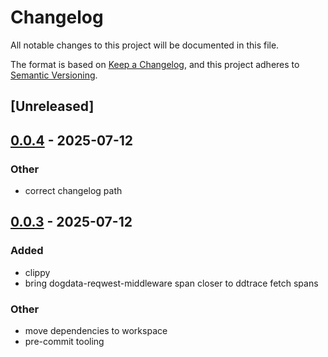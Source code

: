 # Changelog

All notable changes to this project will be documented in this file.

The format is based on [Keep a Changelog](https://keepachangelog.com/en/1.0.0/),
and this project adheres to [Semantic Versioning](https://semver.org/spec/v2.0.0.html).

## [Unreleased]

## [0.0.4](https://github.com/flashnetxyz/dogdata-rs/compare/dogdata-reqwest-middleware_v0.0.3...dogdata-reqwest-middleware_v0.0.4) - 2025-07-12

### Other

- correct changelog path

## [0.0.3](https://github.com/flashnetxyz/dogdata-rs/compare/dogdata-reqwest-middleware_v0.0.2...dogdata-reqwest-middleware_v0.0.3) - 2025-07-12

### Added

- clippy
- bring dogdata-reqwest-middleware span closer to ddtrace fetch spans

### Other

- move dependencies to workspace
- pre-commit tooling
